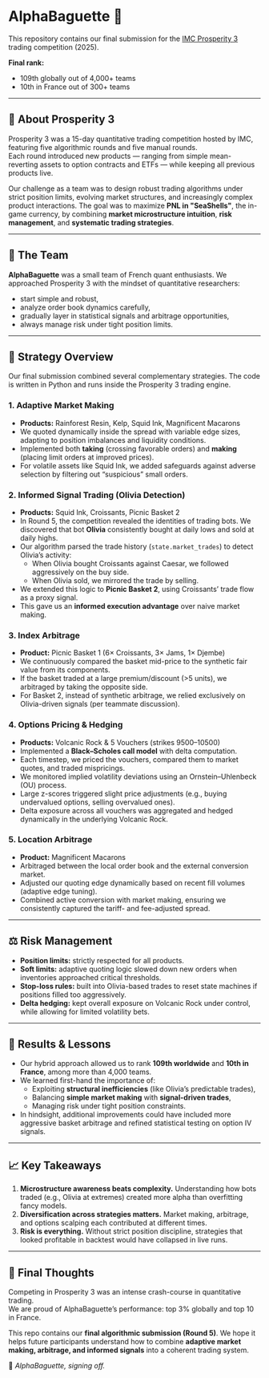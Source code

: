 # AlphaBaguette 🥖

This repository contains our final submission for the [IMC Prosperity 3](https://prosperity.imc.com/) trading competition (2025).  

**Final rank:**  
- 109th globally out of 4,000+ teams  
- 10th in France out of 300+ teams  

---

## 📜 About Prosperity 3

Prosperity 3 was a 15-day quantitative trading competition hosted by IMC, featuring five algorithmic rounds and five manual rounds.  
Each round introduced new products — ranging from simple mean-reverting assets to option contracts and ETFs — while keeping all previous products live.  

Our challenge as a team was to design robust trading algorithms under strict position limits, evolving market structures, and increasingly complex product interactions. The goal was to maximize **PNL in "SeaShells"**, the in-game currency, by combining **market microstructure intuition**, **risk management**, and **systematic trading strategies**.

---

## 👥 The Team

**AlphaBaguette** was a small team of French quant enthusiasts. We approached Prosperity 3 with the mindset of quantitative researchers:  
- start simple and robust,  
- analyze order book dynamics carefully,  
- gradually layer in statistical signals and arbitrage opportunities,  
- always manage risk under tight position limits.  

---

## 🧠 Strategy Overview

Our final submission combined several complementary strategies. The code is written in Python and runs inside the Prosperity 3 trading engine.  

### 1. Adaptive Market Making
- **Products:** Rainforest Resin, Kelp, Squid Ink, Magnificent Macarons  
- We quoted dynamically inside the spread with variable edge sizes, adapting to position imbalances and liquidity conditions.  
- Implemented both **taking** (crossing favorable orders) and **making** (placing limit orders at improved prices).  
- For volatile assets like Squid Ink, we added safeguards against adverse selection by filtering out “suspicious” small orders.

### 2. Informed Signal Trading (Olivia Detection)
- **Products:** Squid Ink, Croissants, Picnic Basket 2  
- In Round 5, the competition revealed the identities of trading bots. We discovered that bot **Olivia** consistently bought at daily lows and sold at daily highs.  
- Our algorithm parsed the trade history (`state.market_trades`) to detect Olivia’s activity:  
  - When Olivia bought Croissants against Caesar, we followed aggressively on the buy side.  
  - When Olivia sold, we mirrored the trade by selling.  
- We extended this logic to **Picnic Basket 2**, using Croissants’ trade flow as a proxy signal.  
- This gave us an **informed execution advantage** over naive market making.

### 3. Index Arbitrage
- **Product:** Picnic Basket 1 (6× Croissants, 3× Jams, 1× Djembe)  
- We continuously compared the basket mid-price to the synthetic fair value from its components.  
- If the basket traded at a large premium/discount (>5 units), we arbitraged by taking the opposite side.  
- For Basket 2, instead of synthetic arbitrage, we relied exclusively on Olivia-driven signals (per teammate discussion).

### 4. Options Pricing & Hedging
- **Products:** Volcanic Rock & 5 Vouchers (strikes 9500–10500)  
- Implemented a **Black–Scholes call model** with delta computation.  
- Each timestep, we priced the vouchers, compared them to market quotes, and traded mispricings.  
- We monitored implied volatility deviations using an Ornstein–Uhlenbeck (OU) process.  
- Large z-scores triggered slight price adjustments (e.g., buying undervalued options, selling overvalued ones).  
- Delta exposure across all vouchers was aggregated and hedged dynamically in the underlying Volcanic Rock.

### 5. Location Arbitrage
- **Product:** Magnificent Macarons  
- Arbitraged between the local order book and the external conversion market.  
- Adjusted our quoting edge dynamically based on recent fill volumes (adaptive edge tuning).  
- Combined active conversion with market making, ensuring we consistently captured the tariff- and fee-adjusted spread.

---

## ⚖️ Risk Management

- **Position limits:** strictly respected for all products.  
- **Soft limits:** adaptive quoting logic slowed down new orders when inventories approached critical thresholds.  
- **Stop-loss rules:** built into Olivia-based trades to reset state machines if positions filled too aggressively.  
- **Delta hedging:** kept overall exposure on Volcanic Rock under control, while allowing for limited volatility bets.  

---

## 🚀 Results & Lessons

- Our hybrid approach allowed us to rank **109th worldwide** and **10th in France**, among more than 4,000 teams.  
- We learned first-hand the importance of:
  - Exploiting **structural inefficiencies** (like Olivia’s predictable trades),  
  - Balancing **simple market making** with **signal-driven trades**,  
  - Managing risk under tight position constraints.  
- In hindsight, additional improvements could have included more aggressive basket arbitrage and refined statistical testing on option IV signals.  

---

## 📈 Key Takeaways

1. **Microstructure awareness beats complexity.** Understanding how bots traded (e.g., Olivia at extremes) created more alpha than overfitting fancy models.  
2. **Diversification across strategies matters.** Market making, arbitrage, and options scalping each contributed at different times.  
3. **Risk is everything.** Without strict position discipline, strategies that looked profitable in backtest would have collapsed in live runs.  

---

## 🏁 Final Thoughts

Competing in Prosperity 3 was an intense crash-course in quantitative trading.  
We are proud of AlphaBaguette’s performance: top 3% globally and top 10 in France.  

This repo contains our **final algorithmic submission (Round 5)**. We hope it helps future participants understand how to combine **adaptive market making, arbitrage, and informed signals** into a coherent trading system.

🥖 *AlphaBaguette, signing off.*
